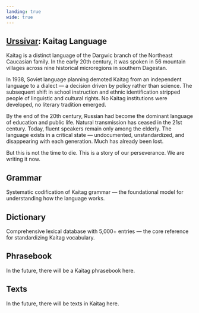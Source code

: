 ```yaml
---
landing: true
wide: true
---
```


<script setup lang="ts">
import AlphabetGrid from "@/components/AlphabetGrid.vue";
</script>

<article>

# [Urssivar](../index#kaitag-language): Kaitag Language

Kaitag is a distinct language of the Dargwic branch of the Northeast Caucasian family. In the early 20th century, it was spoken in 56 mountain villages across nine historical microregions in southern Dagestan.

In 1938, Soviet language planning demoted Kaitag from an independent language to a dialect — a decision driven by policy rather than science. The subsequent shift in school instruction and ethnic identification stripped people of linguistic and cultural rights. No Kaitag institutions were developed, no literary tradition emerged.

By the end of the 20th century, Russian had become the dominant language of education and public life. Natural transmission has ceased in the 21st century. Today, fluent speakers remain only among the elderly. The language exists in a critical state — undocumented, unstandardized, and disappearing with each generation. Much has already been lost.

But this is not the time to die. This is a story of our perseverance. We are writing it now.

</article>

<AlphabetGrid />

<article>

## Grammar

Systematic codification of Kaitag grammar — the foundational model for understanding how the language works.

## Dictionary

Comprehensive lexical database with 5,000+ entries — the core reference for standardizing Kaitag vocabulary.

## Phrasebook

In the future, there will be a Kaitag phrasebook here.

## Texts

In the future, there will be texts in Kaitag here.

</article>
